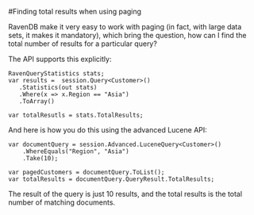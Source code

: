 #Finding total results when using paging

RavenDB make it very easy to work with paging (in fact, with large data sets, it makes it mandatory), which bring the question, how can I find the total number of results for a particular query?

The API supports this explicitly:

    RavenQueryStatistics stats;
    var results =  session.Query<Customer>()
       .Statistics(out stats)
       .Where(x => x.Region == "Asia")
       .ToArray()

    var totalResutls = stats.TotalResults;

And here is how you do this using the advanced Lucene API:

    var documentQuery = session.Advanced.LuceneQuery<Customer>()
        .WhereEquals("Region", "Asia")
        .Take(10);

    var pagedCustomers = documentQuery.ToList();
    var totalResults = documentQuery.QueryResult.TotalResults;

The result of the query is just 10 results, and the total results is the total number of matching documents.